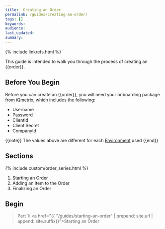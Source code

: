```yaml
---
title:  Creating an Order
permalink: /guides/creating-an-order/
tags: []
keywords: 
audience: 
last_updated: 
summary: 
---
```


{% include linkrefs.html %}

This guide is intended to walk you through the process of creating an {{order}}.

## Before You Begin

Before you can create an {{order}}, you will need your onboarding package from iQmetrix, which includes the following:

* Username
* Password
* ClientId
* Client Secret
* CompanyId

{{note}}
The values above are different for each <a href="http://developers.iqmetrix.com/api/environments/">Environment</a> used
{{end}}

## Sections

{% include custom/order_series.html %}

1. Starting an Order 
2. Adding an Item to the Order
3. Finalizing an Order

## Begin

> Part 1: <a href="{{ "/guides/starting-an-order" | prepend: site.url | append: site.suffix}}">Starting an Order</a>